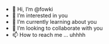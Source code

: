 - 👋 Hi, I’m @fowki
- 👀 I’m interested in you
- 🌱 I’m currently learning about you
- 💞️ I’m looking to collaborate with you
- 📫 How to reach me ... uhhhh

<!---
fowki/fowki is a ✨ special ✨ repository because its `README.md` (this file) appears on your GitHub profile.
You can click the Preview link to take a look at your changes.
--->

